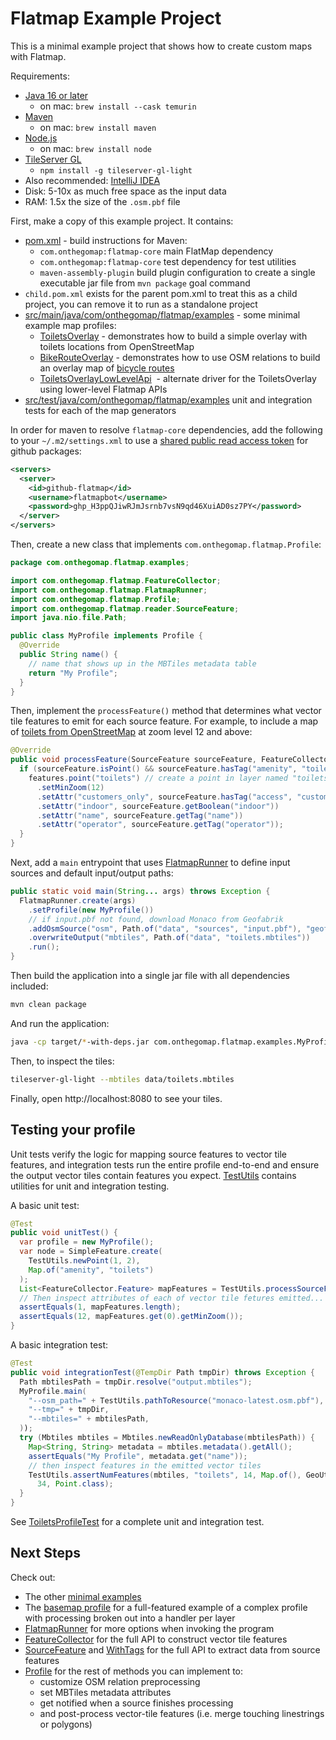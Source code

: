 # Flatmap Example Project

This is a minimal example project that shows how to create custom maps with Flatmap.

Requirements:

- [Java 16 or later](https://adoptium.net/installation.html)
  - on mac: `brew install --cask temurin`
- [Maven](https://maven.apache.org/install.html)
  - on mac: `brew install maven`
- [Node.js](https://nodejs.org/en/download/)
  - on mac: `brew install node`
- [TileServer GL](https://github.com/maptiler/tileserver-gl)
  - `npm install -g tileserver-gl-light`
- Also recommended: [IntelliJ IDEA](https://www.jetbrains.com/help/idea/installation-guide.html)
- Disk: 5-10x as much free space as the input data
- RAM: 1.5x the size of the `.osm.pbf` file

First, make a copy of this example project. It contains:

- [pom.xml](./pom.xml) - build instructions for Maven:
  - `com.onthegomap:flatmap-core` main FlatMap dependency
  - `com.onthegomap:flatmap-core` test dependency for test utilities
  - `maven-assembly-plugin` build plugin configuration to create a single executable jar file from `mvn package` goal
    command
- `child.pom.xml` exists for the parent pom.xml to treat this as a child project, you can remove it to run as a
  standalone project
- [src/main/java/com/onthegomap/flatmap/examples](src/main/java/com/onthegomap/flatmap/examples) - some minimal example
  map profiles:
  - [ToiletsOverlay](src/main/java/com/onthegomap/flatmap/examples/ToiletsOverlay.java) - demonstrates how to build a
    simple overlay with toilets locations from OpenStreetMap
  - [BikeRouteOverlay](src/main/java/com/onthegomap/flatmap/examples/BikeRouteOverlay.java) - demonstrates how to use
    OSM relations to build an overlay map of [bicycle routes](https://wiki.openstreetmap.org/wiki/Tag:route=bicycle)
  - [ToiletsOverlayLowLevelApi](src/main/java/com/onthegomap/flatmap/examples/ToiletsOverlayLowLevelApi.java)
    &nbsp;- alternate driver for the ToiletsOverlay using lower-level Flatmap APIs
- [src/test/java/com/onthegomap/flatmap/examples](src/main/java/com/onthegomap/flatmap/examples)
  unit and integration tests for each of the map generators

In order for maven to resolve `flatmap-core` dependencies, add the following to your `~/.m2/settings.xml` to use
a [shared public read access token](https://github.community/t/download-from-github-package-registry-without-authentication/14407/111)
for github packages:

```xml
<servers>
  <server>
    <id>github-flatmap</id>
    <username>flatmapbot</username>
    <password>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</password>
  </server>
</servers>
```

Then, create a new class that implements `com.onthegomap.flatmap.Profile`:

```java
package com.onthegomap.flatmap.examples;

import com.onthegomap.flatmap.FeatureCollector;
import com.onthegomap.flatmap.FlatmapRunner;
import com.onthegomap.flatmap.Profile;
import com.onthegomap.flatmap.reader.SourceFeature;
import java.nio.file.Path;

public class MyProfile implements Profile {
  @Override
  public String name() {
    // name that shows up in the MBTiles metadata table
    return "My Profile";
  }
}
```

Then, implement the `processFeature()` method that determines what vector tile features to emit for each source feature.
For example, to include a map of [toilets from OpenStreetMap](https://wiki.openstreetmap.org/wiki/Tag:amenity=toilets)
at zoom level 12 and above:

```java
@Override
public void processFeature(SourceFeature sourceFeature, FeatureCollector features) {
  if (sourceFeature.isPoint() && sourceFeature.hasTag("amenity", "toilets")) {
    features.point("toilets") // create a point in layer named "toilets"
      .setMinZoom(12)
      .setAttr("customers_only", sourceFeature.hasTag("access", "customers"))
      .setAttr("indoor", sourceFeature.getBoolean("indoor"))
      .setAttr("name", sourceFeature.getTag("name"))
      .setAttr("operator", sourceFeature.getTag("operator"));
  }
}
```

Next, add a `main` entrypoint that
uses [FlatmapRunner](../flatmap-core/src/main/java/com/onthegomap/flatmap/FlatmapRunner.java) to define input sources
and default input/output paths:

```java
public static void main(String... args) throws Exception {
  FlatmapRunner.create(args)
    .setProfile(new MyProfile())
    // if input.pbf not found, download Monaco from Geofabrik
    .addOsmSource("osm", Path.of("data", "sources", "input.pbf"), "geofabrik:monaco")
    .overwriteOutput("mbtiles", Path.of("data", "toilets.mbtiles"))
    .run();
}
```

Then build the application into a single jar file with all dependencies included:

```bash
mvn clean package
```

And run the application:

```bash
java -cp target/*-with-deps.jar com.onthegomap.flatmap.examples.MyProfile
```

Then, to inspect the tiles:

```bash
tileserver-gl-light --mbtiles data/toilets.mbtiles
```

Finally, open http://localhost:8080 to see your tiles.

## Testing your profile

Unit tests verify the logic for mapping source features to vector tile features, and integration tests run the entire
profile end-to-end and ensure the output vector tiles contain features you
expect.  [TestUtils](../flatmap-core/src/test/java/com/onthegomap/flatmap/TestUtils.java) contains utilities for unit
and integration testing.

A basic unit test:

```java
@Test
public void unitTest() {
  var profile = new MyProfile();
  var node = SimpleFeature.create(
    TestUtils.newPoint(1, 2),
    Map.of("amenity", "toilets")
  );
  List<FeatureCollector.Feature> mapFeatures = TestUtils.processSourceFeature(node, profile);
  // Then inspect attributes of each of vector tile fetures emitted...
  assertEquals(1, mapFeatures.length);
  assertEquals(12, mapFeatures.get(0).getMinZoom());
}
```

A basic integration test:

```java
@Test
public void integrationTest(@TempDir Path tmpDir) throws Exception {
  Path mbtilesPath = tmpDir.resolve("output.mbtiles");
  MyProfile.main(
    "--osm_path=" + TestUtils.pathToResource("monaco-latest.osm.pbf"),
    "--tmp=" + tmpDir,
    "--mbtiles=" + mbtilesPath,
  ));
  try (Mbtiles mbtiles = Mbtiles.newReadOnlyDatabase(mbtilesPath)) {
    Map<String, String> metadata = mbtiles.metadata().getAll();
    assertEquals("My Profile", metadata.get("name"));
    // then inspect features in the emitted vector tiles
    TestUtils.assertNumFeatures(mbtiles, "toilets", 14, Map.of(), GeoUtils.WORLD_LAT_LON_BOUNDS,
      34, Point.class);
  }
}
```

See [ToiletsProfileTest](./src/test/java/com/onthegomap/flatmap/examples/ToiletsProfileTest.java)
for a complete unit and integration test.

## Next Steps

Check out:

- The other [minimal examples](./src/main/java/com/onthegomap/flatmap/examples)
- The [basemap profile](../flatmap-basemap) for a full-featured example of a complex profile with processing broken out
  into a handler per layer
- [FlatmapRunner](../flatmap-core/src/main/java/com/onthegomap/flatmap/FlatmapRunner.java) for more options when
  invoking the program
- [FeatureCollector](../flatmap-core/src/main/java/com/onthegomap/flatmap/FeatureCollector.java)
  for the full API to construct vector tile features
- [SourceFeature](../flatmap-core/src/main/java/com/onthegomap/flatmap/reader/SourceFeature.java)
  and [WithTags](../flatmap-core/src/main/java/com/onthegomap/flatmap/reader/WithTags.java)
  for the full API to extract data from source features
- [Profile](../flatmap-core/src/main/java/com/onthegomap/flatmap/Profile.java) for the rest of methods you can implement
  to:
  - customize OSM relation preprocessing
  - set MBTiles metadata attributes
  - get notified when a source finishes processing
  - and post-process vector-tile features (i.e. merge touching linestrings or polygons)
